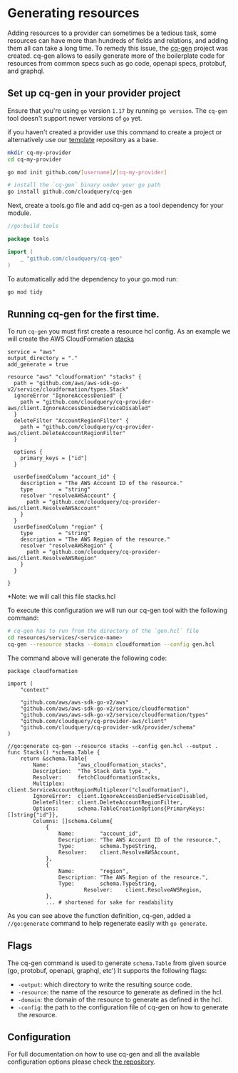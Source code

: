 # Generating resources

Adding resources to a provider can sometimes be a tedious task, some resources can have more than hundreds of fields and relations, and adding them all can
take a long time. To remedy this issue, the [cq-gen](https://github.com/cloudquery/cq-gen) project was created. cq-gen allows to easily generate more of the boilerplate code for resources from common specs such as go code, openapi specs, protobuf, and graphql. 


## Set up cq-gen in your provider project

Ensure that you're using `go` version `1.17` by running `go version`. The `cq-gen` tool doesn't support newer versions of `go` yet.

if you haven't created a provider use this command to create a project or alternatively use our [template](https://github.com/cloudquery/cq-provider-template) repository as a base.
```bash
mkdir cq-my-provider
cd cq-my-provider

go mod init github.com/[username]/[cq-my-provider]

# install the `cq-gen` binary under your go path
go install github.com/cloudquery/cq-gen
```

Next, create a tools.go file and add cq-gen as a tool dependency for your module.


```go
//go:build tools

package tools

import (
	_ "github.com/cloudquery/cq-gen"
)
```

To automatically add the dependency to your go.mod run:

```bash
go mod tidy
```

## Running cq-gen for the first time.

To run `cq-gen` you must first create a resource hcl config. As an example we will create the AWS CloudFormation [stacks](https://pkg.go.dev/github.com/aws/aws-sdk-go-v2/service/cloudformation@v1.20.0/types#Stack)

```hcl
service = "aws"
output_directory = "."
add_generate = true

resource "aws" "cloudformation" "stacks" {
  path = "github.com/aws/aws-sdk-go-v2/service/cloudformation/types.Stack"
  ignoreError "IgnoreAccessDenied" {
    path = "github.com/cloudquery/cq-provider-aws/client.IgnoreAccessDeniedServiceDisabled"
  }
  deleteFilter "AccountRegionFilter" {
    path = "github.com/cloudquery/cq-provider-aws/client.DeleteAccountRegionFilter"
  }

  options {
    primary_keys = ["id"]
  }

  userDefinedColumn "account_id" {
    description = "The AWS Account ID of the resource."
    type        = "string"
    resolver "resolveAWSAccount" {
      path = "github.com/cloudquery/cq-provider-aws/client.ResolveAWSAccount"
    }
  }
  userDefinedColumn "region" {
    type        = "string"
    description = "The AWS Region of the resource."
    resolver "resolveAWSRegion" {
      path = "github.com/cloudquery/cq-provider-aws/client.ResolveAWSRegion"
    }
  }

}
```
*Note: we will call this file stacks.hcl

To execute this configuration we will run our cq-gen tool with the following command:

```bash
# cq-gen has to run from the directory of the `gen.hcl` file
cd resources/services/<service-name>
cq-gen --resource stacks --domain cloudformation --config gen.hcl
```

The command above will generate the following code:

```
package cloudformation

import (
	"context"

	"github.com/aws/aws-sdk-go-v2/aws"
	"github.com/aws/aws-sdk-go-v2/service/cloudformation"
	"github.com/aws/aws-sdk-go-v2/service/cloudformation/types"
	"github.com/cloudquery/cq-provider-aws/client"
	"github.com/cloudquery/cq-provider-sdk/provider/schema"
)

//go:generate cq-gen --resource stacks --config gen.hcl --output .
func Stacks() *schema.Table {
	return &schema.Table{
		Name:         "aws_cloudformation_stacks",
		Description:  "The Stack data type.",
		Resolver:     fetchCloudformationStacks,
		Multiplex:    client.ServiceAccountRegionMultiplexer("cloudformation"),
		IgnoreError:  client.IgnoreAccessDeniedServiceDisabled,
		DeleteFilter: client.DeleteAccountRegionFilter,
		Options:      schema.TableCreationOptions{PrimaryKeys: []string{"id"}},
		Columns: []schema.Column{
			{
				Name:        "account_id",
				Description: "The AWS Account ID of the resource.",
				Type:        schema.TypeString,
				Resolver:    client.ResolveAWSAccount,
			},
			{
				Name:        "region",
				Description: "The AWS Region of the resource.",
				Type:        schema.TypeString,
                		Resolver:    client.ResolveAWSRegion,
			},
            ... # shortened for sake for readability
```

As you can see above the function definition, cq-gen, added a `//go:generate` command to help regenerate easily with `go generate`.

## Flags

The cq-gen command is used to generate `schema.Table` from given source (go, protobuf, openapi, graphql, etc') It supports the following flags:

* `-output`: which directory to write the resulting source code.
* `-resource`: the name of the resource to generate as defined in the hcl.
* `-domain`: the domain of the resource to generate as defined in the hcl. 
* `-config`: the path to the configuration file of cq-gen on how to generate the resource.


## Configuration 

For full documentation on how to use cq-gen and all the available configuration options please check [the repository](https://github.com/cloudquery/cq-gen#configuration).
